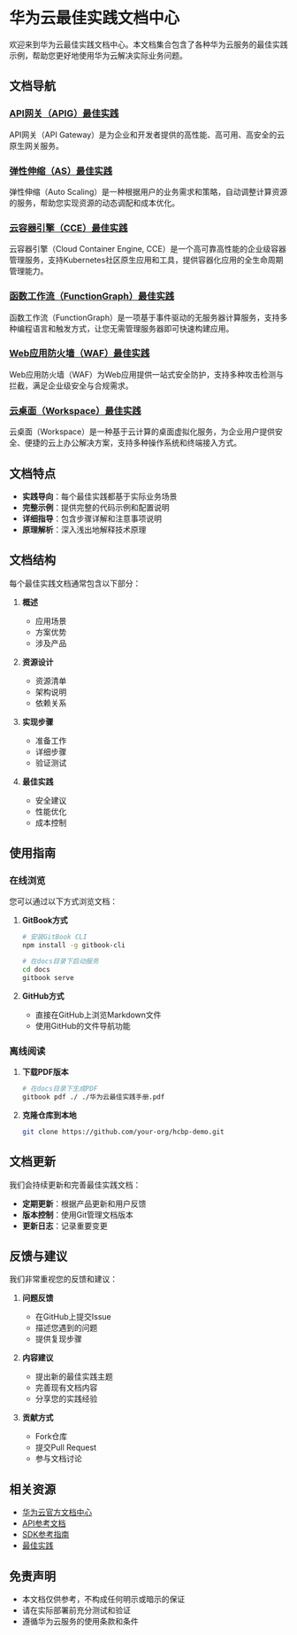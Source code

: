 # 华为云最佳实践文档中心

欢迎来到华为云最佳实践文档中心。本文档集合包含了各种华为云服务的最佳实践示例，帮助您更好地使用华为云解决实际业务问题。

## 文档导航

### [API网关（APIG）最佳实践](apig/index.md)

API网关（API Gateway）是为企业和开发者提供的高性能、高可用、高安全的云原生网关服务。

### [弹性伸缩（AS）最佳实践](as/index.md)

弹性伸缩（Auto Scaling）是一种根据用户的业务需求和策略，自动调整计算资源的服务，帮助您实现资源的动态调配和成本优化。

### [云容器引擎（CCE）最佳实践](cce/index.md)

云容器引擎（Cloud Container Engine, CCE）是一个高可靠高性能的企业级容器管理服务，支持Kubernetes社区原生应用和工具，提供容器化应用的全生命周期管理能力。

### [函数工作流（FunctionGraph）最佳实践](fgs/index.md)

函数工作流（FunctionGraph）是一项基于事件驱动的无服务器计算服务，支持多种编程语言和触发方式，让您无需管理服务器即可快速构建应用。

### [Web应用防火墙（WAF）最佳实践](waf/index.md)

Web应用防火墙（WAF）为Web应用提供一站式安全防护，支持多种攻击检测与拦截，满足企业级安全与合规需求。

### [云桌面（Workspace）最佳实践](workspace/index.md)

云桌面（Workspace）是一种基于云计算的桌面虚拟化服务，为企业用户提供安全、便捷的云上办公解决方案，支持多种操作系统和终端接入方式。

## 文档特点

- **实践导向**：每个最佳实践都基于实际业务场景
- **完整示例**：提供完整的代码示例和配置说明
- **详细指导**：包含步骤详解和注意事项说明
- **原理解析**：深入浅出地解释技术原理

## 文档结构

每个最佳实践文档通常包含以下部分：

1. **概述**
   - 应用场景
   - 方案优势
   - 涉及产品

2. **资源设计**
   - 资源清单
   - 架构说明
   - 依赖关系

3. **实现步骤**
   - 准备工作
   - 详细步骤
   - 验证测试

4. **最佳实践**
   - 安全建议
   - 性能优化
   - 成本控制

## 使用指南

### 在线浏览

您可以通过以下方式浏览文档：

1. **GitBook方式**
   ```bash
   # 安装GitBook CLI
   npm install -g gitbook-cli
   
   # 在docs目录下启动服务
   cd docs
   gitbook serve
   ```

2. **GitHub方式**
   - 直接在GitHub上浏览Markdown文件
   - 使用GitHub的文件导航功能

### 离线阅读

1. **下载PDF版本**
   ```bash
   # 在docs目录下生成PDF
   gitbook pdf ./ ./华为云最佳实践手册.pdf
   ```

2. **克隆仓库到本地**
   ```bash
   git clone https://github.com/your-org/hcbp-demo.git
   ```

## 文档更新

我们会持续更新和完善最佳实践文档：

- **定期更新**：根据产品更新和用户反馈
- **版本控制**：使用Git管理文档版本
- **更新日志**：记录重要变更

## 反馈与建议

我们非常重视您的反馈和建议：

1. **问题反馈**
   - 在GitHub上提交Issue
   - 描述您遇到的问题
   - 提供复现步骤

2. **内容建议**
   - 提出新的最佳实践主题
   - 完善现有文档内容
   - 分享您的实践经验

3. **贡献方式**
   - Fork仓库
   - 提交Pull Request
   - 参与文档讨论

## 相关资源

- [华为云官方文档中心](https://support.huaweicloud.com/)
- [API参考文档](https://support.huaweicloud.com/api-apig/apig-api-180713009.html)
- [SDK参考指南](https://support.huaweicloud.com/sdkreference-apig/apig-sdk-180713004.html)
- [最佳实践](https://support.huaweicloud.com/bestpractice-apig/apig-bp-180307001.html)

## 免责声明

- 本文档仅供参考，不构成任何明示或暗示的保证
- 请在实际部署前充分测试和验证
- 遵循华为云服务的使用条款和条件
